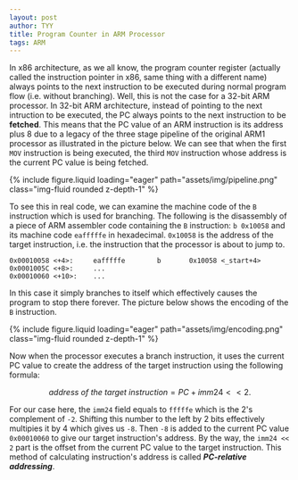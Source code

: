 ```yaml
---
layout: post
author: TYY
title: Program Counter in ARM Processor
tags: ARM
---
```


In x86 architecture, as we all know, the program counter register (actually
called the instruction pointer in x86, same thing with a different name) always
points to the next instruction to be executed during normal program flow
(i.e. without branching). Well, this is not the case for a 32-bit ARM processor.
In 32-bit ARM architecture, instead of pointing to the next intruction to be
executed, the PC always points to the next instruction to be **fetched**. This
means that the PC value of an ARM instruction is its address plus 8 due to a
legacy of the three stage pipeline of the original ARM1 processor as illustrated in
the picture below. We can see that when the first `MOV` instruction is being executed,
the third `MOV` instruction whose address is the current PC value is being fetched.

{% include figure.liquid loading="eager" path="assets/img/pipeline.png" class="img-fluid rounded z-depth-1" %}

 To see this in real code, we can examine the machine code of the `B` instruction
 which is used for branching.
The following is the disassembly of a piece of ARM assembler code containing the `B`
instruction: `b 0x10058` and its machine code `eafffffe` in hexadecimal. `0x10058`
is the address of the target instruction, i.e. the instruction that the processor
is about to jump to.
```make
0x00010058 <+4>:     eafffffe        b       0x10058 <_start+4>
0x0001005C <+8>:     ...
0x00010060 <+10>:    ...
```

In this case it simply branches to itself which effectively causes
the program to stop there forever. The picture below shows the encoding of the `B` instruction.

{% include figure.liquid loading="eager" path="assets/img/encoding.png" class="img-fluid rounded z-depth-1" %}

Now when the processor executes a branch instruction,
it uses the current PC value to create the address of the target instruction using the following formula:

$$
address\ of\ the\ target\ instruction = PC + imm24 << 2.
$$

For our case here, the `imm24` field equals to `fffffe` which is the 2's complement of `-2`.
Shifting this number to the left by 2 bits effectively multipies it by 4 which gives us `-8`.
Then `-8` is added to the current PC value `0x00010060` to give our target instruction's address.
By the way, the `imm24 << 2` part is the offset from the current PC value to
the target instruction. This method of calculating instruction's address is called __*PC-relative addressing*__.

